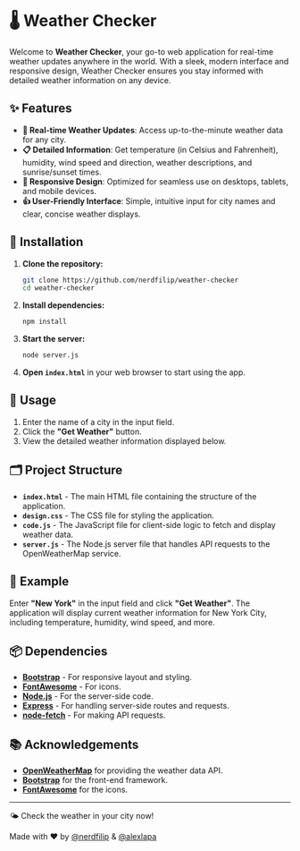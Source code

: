 # 🌡️ Weather Checker

Welcome to **Weather Checker**, your go-to web application for real-time weather updates anywhere in the world. With a sleek, modern interface and responsive design, Weather Checker ensures you stay informed with detailed weather information on any device.

## ✨ Features

- **🔄 Real-time Weather Updates**: Access up-to-the-minute weather data for any city.
- **📋 Detailed Information**: Get temperature (in Celsius and Fahrenheit), humidity, wind speed and direction, weather descriptions, and sunrise/sunset times.
- **📱 Responsive Design**: Optimized for seamless use on desktops, tablets, and mobile devices.
- **👍 User-Friendly Interface**: Simple, intuitive input for city names and clear, concise weather displays.

## 🚀 Installation

1. **Clone the repository:**
    ```bash
    git clone https://github.com/nerdfilip/weather-checker
    cd weather-checker
    ```

2. **Install dependencies:**
    ```bash
    npm install
    ```

3. **Start the server:**
    ```bash
    node server.js
    ```

4. **Open `index.html`** in your web browser to start using the app.

## 📖 Usage

1. Enter the name of a city in the input field.
2. Click the **"Get Weather"** button.
3. View the detailed weather information displayed below.

## 🗂️ Project Structure

- **`index.html`** - The main HTML file containing the structure of the application.
- **`design.css`** - The CSS file for styling the application.
- **`code.js`** - The JavaScript file for client-side logic to fetch and display weather data.
- **`server.js`** - The Node.js server file that handles API requests to the OpenWeatherMap service.

## 🌟 Example

Enter **"New York"** in the input field and click **"Get Weather"**. The application will display current weather information for New York City, including temperature, humidity, wind speed, and more.

## 📦 Dependencies

- [**Bootstrap**](https://getbootstrap.com/) - For responsive layout and styling.
- [**FontAwesome**](https://fontawesome.com/) - For icons.
- [**Node.js**](https://nodejs.org/) - For the server-side code.
- [**Express**](https://expressjs.com/) - For handling server-side routes and requests.
- [**node-fetch**](https://www.npmjs.com/package/node-fetch) - For making API requests.

## 📚 Acknowledgements

- [**OpenWeatherMap**](https://openweathermap.org/) for providing the weather data API.
- [**Bootstrap**](https://getbootstrap.com/) for the front-end framework.
- [**FontAwesome**](https://fontawesome.com/) for the icons.

---

🌤️ Check the weather in your city now!

Made with ❤️ by [@nerdfilip](https://github.com/nerdfilip) & [@alexlapa](https://github.com/AlexandruLapa)
